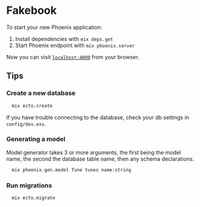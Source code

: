 # Fakebook

To start your new Phoenix application:

1. Install dependencies with `mix deps.get`
2. Start Phoenix endpoint with `mix phoenix.server`

Now you can visit [`localhost:4000`](http://localhost:4000) from your browser.

## Tips

### Create a new database

```bash
  mix ecto.create
```

If you have trouble connecting to the database, check your db settings in `config/dev.exs`.


### Generating a model

Model generator takes 3 or more arguments, the first being the model name, the second the
database table name, then any schema declarations.

```bash
  mix phoenix.gen.model Tune tunes name:string
```

### Run migrations

```bash
  mix ecto.migrate
```
